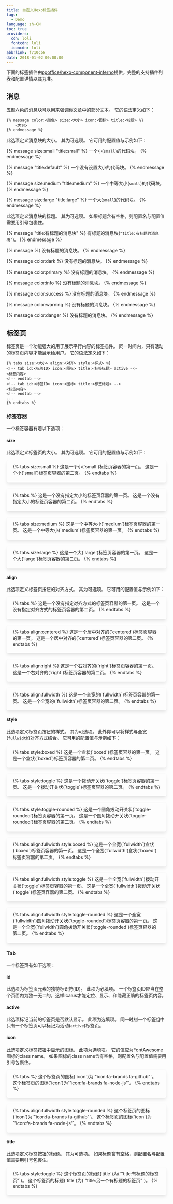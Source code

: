 ```yaml
---
title: 自定义Hexo标签插件
tags:
  - Demo
language: zh-CN
toc: true
providers:
  cdn: loli
  fontcdn: loli
  iconcdn: loli
abbrlink: f710cb6
date: 2018-01-02 00:00:00
---
```





<!-- more -->

<article class="message message-immersive is-primary">
<div class="message-body">
<i class="fas fa-info-circle mr-2"></i>下面的标签插件由<a href="https://github.com/ppoffice/hexo-component-inferno">ppoffice/hexo-component-inferno</a>提供，完整的支持插件列表和配置详情以其为准。
</div>
</article>

<style>
.example-tab-container {
  margin: 0 0 20px 0;
  padding: 10px 20px 20px 20px;
  border-radius: 6px;
  box-shadow: 0 0.5em 0.75em -0.125em rgba(10,10,10,0.1), 0 0px 0 1px rgba(10,10,10,0.02);
}
</style>

## 消息

五颜六色的消息块可以用来强调你文章中的部分文本。
它的语法定义如下：

```
{% message color:<颜色> size:<大小> icon:<图标> title:<标题> %}
    <内容>
{% endmessage %}
```




此选项定义消息块的大小。
其为可选项。
它可用的配置值与示例如下：

{% message size:small "title:small" %}
    一个小(`small`)的代码块。
{% endmessage %}

{% message "title:default" %}
    一个没有设置大小的代码块。
{% endmessage %}

{% message size:medium "title:medium" %}
    一个中等大小(`small`)的代码块。
{% endmessage %}

{% message size:large "title:large" %}
    一个大(`small`)的代码块。
{% endmessage %}



此选项定义消息块的标题。
其为可选项。
如果标题含有空格，则配置名与配置值需要用引号包裹住。

{% message "title:有标题的消息块" %}
    有标题的消息块(`"title:有标题的消息块"`)。
{% endmessage %}

{% message %}
    没有标题的消息块。
{% endmessage %}

{% message color:dark %}
    没有标题的消息块。
{% endmessage %}

{% message color:primary %}
    没有标题的消息块。
{% endmessage %}

{% message color:info %}
    没有标题的消息块。
{% endmessage %}

{% message color:success %}
    没有标题的消息块。
{% endmessage %}

{% message color:warning %}
    没有标题的消息块。
{% endmessage %}

{% message color:danger %}
    没有标题的消息块。
{% endmessage %}

## 标签页

标签页是一个功能强大的用于展示平行内容的标签插件。
同一时间内，只有活动的标签页内容才能展示给用户。
它的语法定义如下：

```
{% tabs size:<大小> align:<对齐> style:<样式> %}
<!-- tab id:<标签ID> icon:<图标> title:<标签标题> active -->
<标签内容>
<!-- endtab -->
<!-- tab id:<标签ID> icon:<图标> title:<标签标题> -->
<标签内容>
<!-- endtab -->
...
{% endtabs %}
```

### 标签容器

一个标签容器有着以下选项：

#### size

此选项定义标签页的大小。
其为可选项。
它可用的配置值与示例如下：

<div class="example-tab-container">
{% tabs size:small %}
<!-- tab id:tab_size_small_1 "title:第一页" active -->
这是一个小(`small`)标签页容器的第一页。
<!-- endtab -->
<!-- tab id:tab_size_small_2 "title:第二页" -->
这是一个小(`small`)标签页容器的第二页。
<!-- endtab -->
{% endtabs %}
</div>

<div class="example-tab-container">
{% tabs %}
<!-- tab id:tab_size_default_1 "title:第一页" active -->
这是一个没有指定大小的标签页容器的第一页。
<!-- endtab -->
<!-- tab id:tab_size_default_2 "title:第二页" -->
这是一个没有指定大小的标签页容器的第二页。
<!-- endtab -->
{% endtabs %}
</div>

<div class="example-tab-container">
{% tabs size:medium %}
<!-- tab id:tab_size_medium_1 "title:第一页" active -->
这是一个中等大小(`medium`)标签页容器的第一页。
<!-- endtab -->
<!-- tab id:tab_size_medium_2 "title:第二页" -->
这是一个中等大小(`medium`)标签页容器的第一页。
<!-- endtab -->
{% endtabs %}
</div>

<div class="example-tab-container">
{% tabs size:large %}
<!-- tab id:tab_size_large_1 "title:第一页" active -->
这是一个大(`large`)标签页容器的第一页。
<!-- endtab -->
<!-- tab id:tab_size_large_2 "title:第二页" -->
这是一个大(`large`)标签页容器的第二页。
<!-- endtab -->
{% endtabs %}
</div>

#### align

此选项定义标签页按钮的对齐方式。
其为可选项。
它可用的配置值与示例如下：

<div class="example-tab-container">
{% tabs %}
<!-- tab id:tab_align_default_1 "title:第一页" active -->
这是一个没有指定对齐方式的标签页容器的第一页。
<!-- endtab -->
<!-- tab id:tab_align_default_2 "title:第二页" -->
这是一个没有指定对齐方式的标签页容器的第二页。
<!-- endtab -->
{% endtabs %}
</div>

<div class="example-tab-container">
{% tabs align:centered %}
<!-- tab id:tab_align_centered_1 "title:第一页" active -->
这是一个居中对齐的(`centered`)标签页容器的第一页。
<!-- endtab -->
<!-- tab id:tab_align_centered_2 "title:第二页" -->
这是一个居中对齐的(`centered`)标签页容器的第二页。
<!-- endtab -->
{% endtabs %}
</div>

<div class="example-tab-container">
{% tabs align:right %}
<!-- tab id:tab_align_right_1 "title:第一页" active -->
这是一个右对齐的(`right`)标签页容器的第一页。
<!-- endtab -->
<!-- tab id:tab_align_right_2 "title:第二页" -->
这是一个右对齐的(`right`)标签页容器的第二页。
<!-- endtab -->
{% endtabs %}
</div>

<div class="example-tab-container">
{% tabs align:fullwidth %}
<!-- tab id:tab_align_fullwidth_1 "title:第一页" active -->
这是一个全宽的(`fullwidth`)标签页容器的第一页。
<!-- endtab -->
<!-- tab id:tab_align_fullwidth_2 "title:第二页" -->
这是一个全宽的(`fullwidth`)标签页容器的第二页。
<!-- endtab -->
{% endtabs %}
</div>

#### style

此选项定义标签页按钮的样式。
其为可选项。
此外你可以将样式与全宽(`fullwidth`)对齐方式结合。
它可用的配置值与示例如下：

<div class="example-tab-container">
{% tabs style:boxed %}
<!-- tab id:tab_style_boxed_1 "title:第一页" active -->
这是一个盒状(`boxed`)标签页容器的第一页。
<!-- endtab -->
<!-- tab id:tab_style_boxed_2 "title:第二页" -->
这是一个盒状(`boxed`)标签页容器的第二页。
<!-- endtab -->
{% endtabs %}
</div>

<div class="example-tab-container">
{% tabs style:toggle %}
<!-- tab id:tab_style_toggle_1 "title:第一页" active -->
这是一个拨动开关状(`toggle`)标签页容器的第一页。
<!-- endtab -->
<!-- tab id:tab_style_toggle_2 "title:第二页" -->
这是一个拨动开关状(`toggle`)标签页容器的第二页。
<!-- endtab -->
{% endtabs %}
</div>

<div class="example-tab-container">
{% tabs style:toggle-rounded %}
<!-- tab id:tab_style_toggle_rounded_1 "title:第一页" active -->
这是一个圆角拨动开关状(`toggle-rounded`)标签页容器的第一页。
<!-- endtab -->
<!-- tab id:tab_style_toggle_rounded_2 "title:第二页" -->
这是一个圆角拨动开关状(`toggle-rounded`)标签页容器的第二页。
<!-- endtab -->
{% endtabs %}
</div>

<div class="example-tab-container">
{% tabs align:fullwidth style:boxed %}
<!-- tab id:tab_style_boxed_fullwidth_1 "title:第一页" active -->
这是一个全宽(`fullwidth`)盒状(`boxed`)标签页容器的第一页。
<!-- endtab -->
<!-- tab id:tab_style_boxed_fullwidth_2 "title:第二页" -->
这是一个全宽(`fullwidth`)盒状(`boxed`)标签页容器的第二页。
<!-- endtab -->
{% endtabs %}
</div>

<div class="example-tab-container">
{% tabs align:fullwidth style:toggle %}
<!-- tab id:tab_style_toggle_fullwidth_1 "title:第一页" active -->
这是一个全宽(`fullwidth`)拨动开关状(`toggle`)标签页容器的第一页。
<!-- endtab -->
<!-- tab id:tab_style_toggle_fullwidth_2 "title:第二页" -->
这是一个全宽(`fullwidth`)拨动开关状(`toggle`)标签页容器的第二页。
<!-- endtab -->
{% endtabs %}
</div>

<div class="example-tab-container">
{% tabs align:fullwidth style:toggle-rounded %}
<!-- tab id:tab_style_toggle_rounded_fullwidth_1 "title:第一页" active -->
这是一个全宽(`fullwidth`)圆角拨动开关状(`toggle-rounded`)标签页容器的第一页。
<!-- endtab -->
<!-- tab id:tab_style_toggle_rounded_fullwidth_2 "title:第二页" -->
这是一个全宽(`fullwidth`)圆角拨动开关状(`toggle-rounded`)标签页容器的第二页。
<!-- endtab -->
{% endtabs %}
</div>

### Tab

一个标签页有如下选项：

#### id

此选项为标签页元素的独特标识符(ID)。
此项为必填项。
一个标签页ID应当在整个页面内为独一无二的，这样Icarus才能定位、显示、和隐藏正确的标签页内容。

#### active

此选项标记当前的标签页是否默认显示。
此项为选填项。
同一时刻一个标签组中只有一个标签页可以标记为活动(`active`)标签页。

#### icon

此选项定义标签按钮中显示的图标。
此项为选填项。
它的值应为FontAwesome图标的class name。
如果图标的class name含有空格，则配置名与配置值需要用引号包裹住。

<div class="example-tab-container">
{% tabs %}
<!-- tab id:tab_icon_1 "icon:fa-brands fa-github" "title:GitHub" active -->
这个标签页的图标(`icon`)为`"icon:fa-brands fa-github"`。
<!-- endtab -->
<!-- tab id:tab_icon_2 "icon:fa-brands fa-node-js" "title:Node.js" -->
这个标签页的图标(`icon`)为`"icon:fa-brands fa-node-js"`。
<!-- endtab -->
{% endtabs %}
</div>

<div class="example-tab-container">
{% tabs align:fullwidth style:toggle-rounded %}
<!-- tab id:tab_boxed_icon_1 "icon:fa-brands fa-github" "title:GitHub" active -->
这个标签页的图标(`icon`)为`"icon:fa-brands fa-github"`。
<!-- endtab -->
<!-- tab id:tab_boxed_icon_2 "icon:fa-brands fa-node-js" "title:Node.js" -->
这个标签页的图标(`icon`)为`"icon:fa-brands fa-node-js"`。
<!-- endtab -->
{% endtabs %}
</div>

#### title

此选项定义标签按钮的标题。
其为可选项。
如果标题含有空格，则配置名与配置值需要用引号包裹住。

<div class="example-tab-container">
{% tabs style:toggle %}
<!-- tab id:tab_title_boxed_1 "title:有标题的标签页" active -->
这个标签页的标题(`title`)为(`"title:有标题的标签页"`)。
<!-- endtab -->
<!-- tab id:tab_title_boxed_2 "title:另一个有标题的标签页" -->
这个标签页的标题(`title`)为(`"title:另一个有标题的标签页"`)。
<!-- endtab -->
{% endtabs %}
</div>